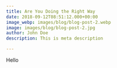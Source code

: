 ```yaml
---
title: Are You Doing the Right Way
date: 2018-09-12T08:51:12.000+00:00
image_webp: images/blog/blog-post-2.webp
image: images/blog/blog-post-2.jpg
author: John Doe
description: This is meta description

---
```

Hello